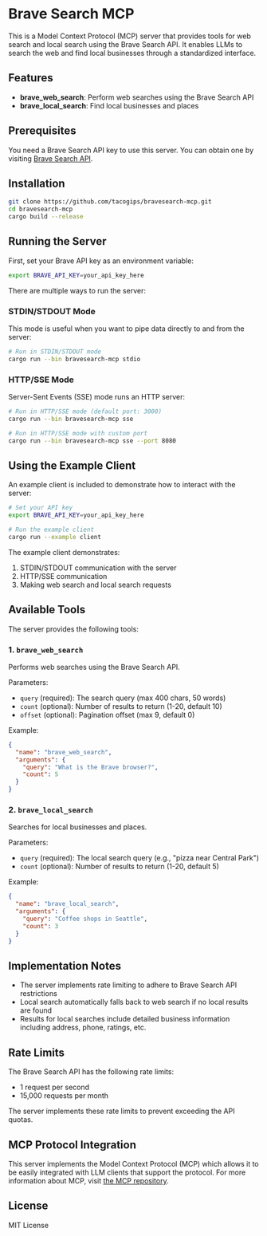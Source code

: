 # Brave Search MCP

This is a Model Context Protocol (MCP) server that provides tools for web search and local search using the Brave Search API. It enables LLMs to search the web and find local businesses through a standardized interface.

## Features

- **brave_web_search**: Perform web searches using the Brave Search API
- **brave_local_search**: Find local businesses and places

## Prerequisites

You need a Brave Search API key to use this server. You can obtain one by visiting [Brave Search API](https://brave.com/search/api/).

## Installation

```bash
git clone https://github.com/tacogips/bravesearch-mcp.git
cd bravesearch-mcp
cargo build --release
```

## Running the Server

First, set your Brave API key as an environment variable:

```bash
export BRAVE_API_KEY=your_api_key_here
```

There are multiple ways to run the server:

### STDIN/STDOUT Mode

This mode is useful when you want to pipe data directly to and from the server:

```bash
# Run in STDIN/STDOUT mode
cargo run --bin bravesearch-mcp stdio
```

### HTTP/SSE Mode

Server-Sent Events (SSE) mode runs an HTTP server:

```bash
# Run in HTTP/SSE mode (default port: 3000)
cargo run --bin bravesearch-mcp sse

# Run in HTTP/SSE mode with custom port
cargo run --bin bravesearch-mcp sse --port 8080
```

## Using the Example Client

An example client is included to demonstrate how to interact with the server:

```bash
# Set your API key
export BRAVE_API_KEY=your_api_key_here

# Run the example client
cargo run --example client
```

The example client demonstrates:

1. STDIN/STDOUT communication with the server
2. HTTP/SSE communication
3. Making web search and local search requests

## Available Tools

The server provides the following tools:

### 1. `brave_web_search`

Performs web searches using the Brave Search API.

Parameters:

- `query` (required): The search query (max 400 chars, 50 words)
- `count` (optional): Number of results to return (1-20, default 10)
- `offset` (optional): Pagination offset (max 9, default 0)

Example:

```json
{
  "name": "brave_web_search",
  "arguments": {
    "query": "What is the Brave browser?",
    "count": 5
  }
}
```

### 2. `brave_local_search`

Searches for local businesses and places.

Parameters:

- `query` (required): The local search query (e.g., "pizza near Central Park")
- `count` (optional): Number of results to return (1-20, default 5)

Example:

```json
{
  "name": "brave_local_search",
  "arguments": {
    "query": "Coffee shops in Seattle",
    "count": 3
  }
}
```

## Implementation Notes

- The server implements rate limiting to adhere to Brave Search API restrictions
- Local search automatically falls back to web search if no local results are found
- Results for local searches include detailed business information including address, phone, ratings, etc.

## Rate Limits

The Brave Search API has the following rate limits:

- 1 request per second
- 15,000 requests per month

The server implements these rate limits to prevent exceeding the API quotas.

## MCP Protocol Integration

This server implements the Model Context Protocol (MCP) which allows it to be easily integrated with LLM clients that support the protocol. For more information about MCP, visit [the MCP repository](https://github.com/modelcontextprotocol/mcp).

## License

MIT License
